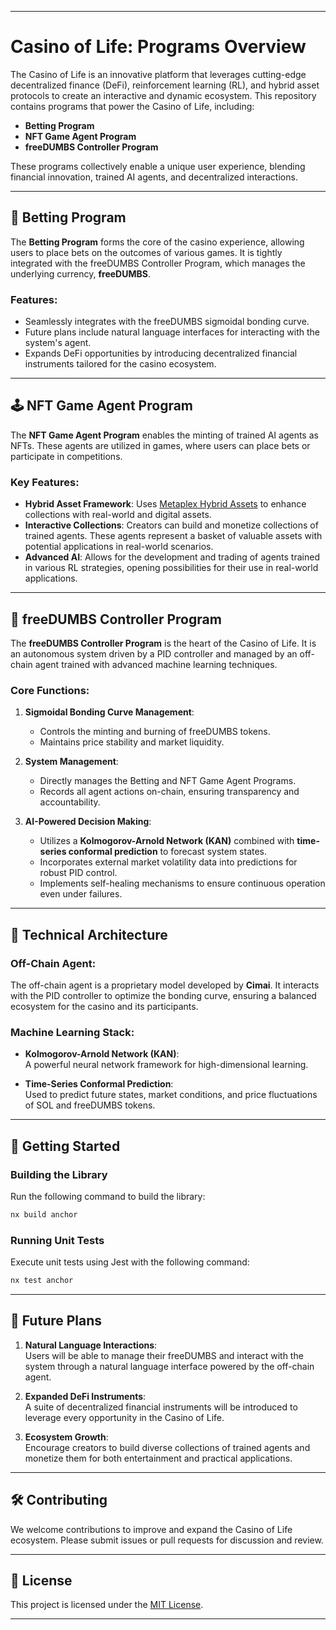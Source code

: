
---

# Casino of Life: Programs Overview

The Casino of Life is an innovative platform that leverages cutting-edge decentralized finance (DeFi), reinforcement learning (RL), and hybrid asset protocols to create an interactive and dynamic ecosystem. This repository contains programs that power the Casino of Life, including:

- **Betting Program**  
- **NFT Game Agent Program**  
- **freeDUMBS Controller Program**  

These programs collectively enable a unique user experience, blending financial innovation, trained AI agents, and decentralized interactions.

---

## 🎲 Betting Program

The **Betting Program** forms the core of the casino experience, allowing users to place bets on the outcomes of various games. It is tightly integrated with the freeDUMBS Controller Program, which manages the underlying currency, **freeDUMBS**.

### Features:
- Seamlessly integrates with the freeDUMBS sigmoidal bonding curve.  
- Future plans include natural language interfaces for interacting with the system's agent.  
- Expands DeFi opportunities by introducing decentralized financial instruments tailored for the casino ecosystem.  

---

## 🕹️ NFT Game Agent Program

The **NFT Game Agent Program** enables the minting of trained AI agents as NFTs. These agents are utilized in games, where users can place bets or participate in competitions.  

### Key Features:
- **Hybrid Asset Framework**: Uses [Metaplex Hybrid Assets](https://developers.metaplex.com/mpl-hybrid?ref=blog.colosseum.org) to enhance collections with real-world and digital assets.  
- **Interactive Collections**: Creators can build and monetize collections of trained agents. These agents represent a basket of valuable assets with potential applications in real-world scenarios.  
- **Advanced AI**: Allows for the development and trading of agents trained in various RL strategies, opening possibilities for their use in real-world applications.

---

## 🧠 freeDUMBS Controller Program

The **freeDUMBS Controller Program** is the heart of the Casino of Life. It is an autonomous system driven by a PID controller and managed by an off-chain agent trained with advanced machine learning techniques.

### Core Functions:
1. **Sigmoidal Bonding Curve Management**:  
   - Controls the minting and burning of freeDUMBS tokens.  
   - Maintains price stability and market liquidity.

2. **System Management**:  
   - Directly manages the Betting and NFT Game Agent Programs.  
   - Records all agent actions on-chain, ensuring transparency and accountability.

3. **AI-Powered Decision Making**:  
   - Utilizes a **Kolmogorov-Arnold Network (KAN)** combined with **time-series conformal prediction** to forecast system states.  
   - Incorporates external market volatility data into predictions for robust PID control.  
   - Implements self-healing mechanisms to ensure continuous operation even under failures.

---

## 🔮 Technical Architecture

### Off-Chain Agent:
The off-chain agent is a proprietary model developed by **Cimai**. It interacts with the PID controller to optimize the bonding curve, ensuring a balanced ecosystem for the casino and its participants.

### Machine Learning Stack:
- **Kolmogorov-Arnold Network (KAN)**:  
  A powerful neural network framework for high-dimensional learning.  

- **Time-Series Conformal Prediction**:  
  Used to predict future states, market conditions, and price fluctuations of SOL and freeDUMBS tokens.

---

## 🚀 Getting Started

### Building the Library
Run the following command to build the library:
```bash
nx build anchor
```

### Running Unit Tests
Execute unit tests using Jest with the following command:
```bash
nx test anchor
```

---

## 🌟 Future Plans

1. **Natural Language Interactions**:  
   Users will be able to manage their freeDUMBS and interact with the system through a natural language interface powered by the off-chain agent.

2. **Expanded DeFi Instruments**:  
   A suite of decentralized financial instruments will be introduced to leverage every opportunity in the Casino of Life.

3. **Ecosystem Growth**:  
   Encourage creators to build diverse collections of trained agents and monetize them for both entertainment and practical applications.

---

## 🛠️ Contributing

We welcome contributions to improve and expand the Casino of Life ecosystem. Please submit issues or pull requests for discussion and review.

---

## 📜 License

This project is licensed under the [MIT License](LICENSE).

--- 

